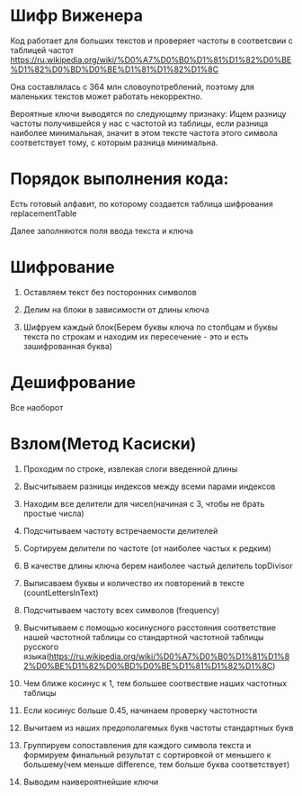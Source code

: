 # Шифр Виженера

Код работает для больших текстов и проверяет частоты в соответсвии с таблицей частот https://ru.wikipedia.org/wiki/%D0%A7%D0%B0%D1%81%D1%82%D0%BE%D1%82%D0%BD%D0%BE%D1%81%D1%82%D1%8C

Она составлялась с 364 млн словоупотреблений, поэтому для маленьких текстов может работать некорректно.

Вероятные ключи выводятся по следующему признаку: Ищем разницу частоты получившейся у нас с частотой из таблицы, если разница наиболее минимальная, значит в этом тексте частота этого символа соответствует тому, с которым разница минимальна.

# Порядок выполнения кода:
Есть готовый алфавит, по которому создается таблица шифрования replacementTable

Далее заполняются поля ввода текста и ключа

# Шифрование

1) Оставляем текст без посторонних символов

2) Делим на блоки в зависимости от длины ключа

3) Шифруем каждый блок(Берем буквы ключа по столбцам и буквы текста по строкам и находим их пересечение - это и есть зашифрованная буква)

# Дешифрование

Все наоборот

# Взлом(Метод Касиски)

1) Проходим по строке, извлекая слоги введенной длины

2) Высчитываем разницы индексов между всеми парами индексов

3) Находим все делители для чисел(начиная с 3, чтобы не брать простые числа)

4) Подсчитываем частоту встречаемости делителей

5) Сортируем делители по частоте (от наиболее частых к редким)

6) В качестве длины ключа берем наиболее частый делитель topDivisor

7) Выписаваем буквы и количество их повторений в тексте (countLettersInText)

8) Подсчитываем частоту всех символов (frequency)

9) Высчитываем с помощью косинусного расстояния соответствие нашей частотной таблицы со стандартной частотной таблицы русского языка(https://ru.wikipedia.org/wiki/%D0%A7%D0%B0%D1%81%D1%82%D0%BE%D1%82%D0%BD%D0%BE%D1%81%D1%82%D1%8C)

10) Чем ближе косинус к 1, тем большее соотвествие наших частотных таблицы

11) Если косинус больше 0.45, начинаем проверку частотности

12) Вычитаем из наших предополагемых букв частоты стандартных букв

13) Группируем сопоставления для каждого символа текста и формируем финальный результат с сортировкой от меньшего к большему(чем меньше difference, тем больше буква соответствует)

14) Выводим наивероятнейшие ключи


